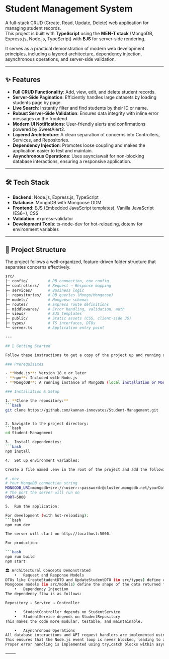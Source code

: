 # Student Management System

A full-stack CRUD (Create, Read, Update, Delete) web application for managing student records.  
This project is built with **TypeScript** using the **MEN-T stack** (MongoDB, Express.js, Node.js, TypeScript) with **EJS** for server-side rendering.

It serves as a practical demonstration of modern web development principles, including a layered architecture, dependency injection, asynchronous operations, and server-side validation.

---

## ✨ Features

- **Full CRUD Functionality**: Add, view, edit, and delete student records.  
- **Server-Side Pagination**: Efficiently handles large datasets by loading students page by page.  
- **Live Search**: Instantly filter and find students by their ID or name.  
- **Robust Server-Side Validation**: Ensures data integrity with inline error messages on the frontend.  
- **Modern UI Notifications**: User-friendly alerts and confirmations powered by SweetAlert2.  
- **Layered Architecture**: A clean separation of concerns into Controllers, Services, and Repositories.  
- **Dependency Injection**: Promotes loose coupling and makes the application easier to test and maintain.  
- **Asynchronous Operations**: Uses async/await for non-blocking database interactions, ensuring a responsive application.  

---

## 🛠️ Tech Stack

- **Backend**: Node.js, Express.js, TypeScript  
- **Database**: MongoDB with Mongoose ODM  
- **Frontend**: EJS (Embedded JavaScript templates), Vanilla JavaScript (ES6+), CSS  
- **Validation**: express-validator  
- **Development Tools**: ts-node-dev for hot-reloading, dotenv for environment variables  

---

## 📂 Project Structure

The project follows a well-organized, feature-driven folder structure that separates concerns effectively.

```bash
src/
├─ config/         # DB connection, env config
├─ controllers/    # Request → Response mapping
├─ services/       # Business logic
├─ repositories/   # DB queries (Mongo/Mongoose)
├─ models/         # Mongoose schemas
├─ routes/         # Express route definitions
├─ middlewares/    # Error handling, validation, auth
├─ views/          # EJS templates
├─ public/         # Static assets (CSS, client-side JS)
├─ types/          # TS interfaces, DTOs
└─ server.ts       # Application entry point

---

## 🚀 Getting Started

Follow these instructions to get a copy of the project up and running on your local machine for development and testing purposes.

### Prerequisites

- **Node.js**: Version 18.x or later  
- **npm**: Included with Node.js  
- **MongoDB**: A running instance of MongoDB (local installation or MongoDB Atlas)  

### Installation & Setup

1. **Clone the repository:**
```bash
git clone https://github.com/kannan-innovates/Student-Management.git


2. Navigate to the project directory:
```bash
cd Student-Management

3.	Install dependencies:
```bash
npm install

4.	Set up environment variables:

Create a file named .env in the root of the project and add the following:

# .env
# Your MongoDB connection string
MONGODB_URI=mongodb+srv://<user>:<password>@cluster.mongodb.net/yourDatabaseName?retryWrites=true&w=majority
# The port the server will run on
PORT=5000

5.	Run the application:

For development (with hot-reloading):
```bash
npm run dev

The server will start on http://localhost:5000.

For production:

```bash
npm run build
npm start

🏛️ Architectural Concepts Demonstrated
	•	Request and Response Models
DTOs like CreateStudentDTO and UpdateStudentDTO (in src/types) define clear data contracts for API requests.
Mongoose models (in src/models) define the shape of the data returned from the database.
	•	Dependency Injection
The dependency flow is as follows:

Repository → Service → Controller

	•	StudentController depends on StudentService
	•	StudentService depends on StudentRepository
This makes the code more modular, testable, and maintainable.

	•	Asynchronous Operations
All database interactions and API request handlers are implemented using async/await.
This ensures that the Node.js event loop is never blocked, leading to a highly performant and scalable application.
Proper error handling is implemented using try…catch blocks within async functions.

⸻
